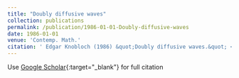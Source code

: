 ```yaml
---
title: "Doubly diffusive waves"
collection: publications
permalink: /publication/1986-01-01-Doubly-diffusive-waves
date: 1986-01-01
venue: 'Contemp. Math.'
citation: ' Edgar Knobloch (1986) &quot;Doubly diffusive waves.&quot; <i>Contemp. Math.</i>. 56, 203--216.'
---
```

Use [Google Scholar](https://scholar.google.com/scholar?q=Doubly+diffusive+waves){:target="_blank"} for full citation
